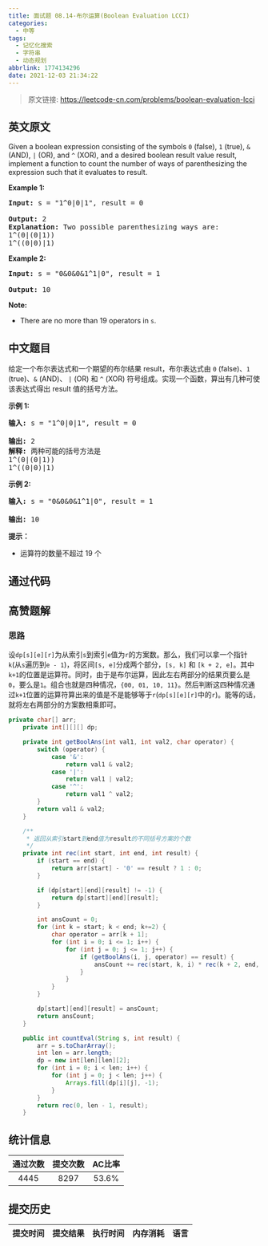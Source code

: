 ```yaml
---
title: 面试题 08.14-布尔运算(Boolean Evaluation LCCI)
categories:
  - 中等
tags:
  - 记忆化搜索
  - 字符串
  - 动态规划
abbrlink: 1774134296
date: 2021-12-03 21:34:22
---
```


> 原文链接: https://leetcode-cn.com/problems/boolean-evaluation-lcci


## 英文原文
<div><p>Given a boolean expression consisting of the symbols <code>0</code> (false), <code>1</code> (true), <code>&amp;</code> (AND), <code>|</code> (OR), and <code>^</code>&nbsp;(XOR), and a desired boolean result value result, implement a function to count the number of ways of parenthesizing the expression such that it evaluates to result.</p>

<p><strong>Example 1:</strong></p>

<pre>
<strong>Input: </strong>s = &quot;1^0|0|1&quot;, result = 0

<strong>Output: </strong>2
<strong>Explanation:</strong>&nbsp;Two possible parenthesizing ways are:
1^(0|(0|1))
1^((0|0)|1)
</pre>

<p><strong>Example 2:</strong></p>

<pre>
<strong>Input: </strong>s = &quot;0&amp;0&amp;0&amp;1^1|0&quot;, result = 1

<strong>Output: </strong>10</pre>

<p><strong>Note: </strong></p>

<ul>
	<li>There are no more than&nbsp;19 operators in <code>s</code>.</li>
</ul>
</div>

## 中文题目
<div><p>给定一个布尔表达式和一个期望的布尔结果 result，布尔表达式由 <code>0</code> (false)、<code>1</code> (true)、<code>&amp;</code> (AND)、 <code>|</code> (OR) 和 <code>^</code> (XOR) 符号组成。实现一个函数，算出有几种可使该表达式得出 result 值的括号方法。</p>

<p><strong>示例 1:</strong></p>

<pre><strong>输入: </strong>s = &quot;1^0|0|1&quot;, result = 0

<strong>输出: </strong>2
<strong>解释:</strong>&nbsp;两种可能的括号方法是
1^(0|(0|1))
1^((0|0)|1)
</pre>

<p><strong>示例 2:</strong></p>

<pre><strong>输入: </strong>s = &quot;0&amp;0&amp;0&amp;1^1|0&quot;, result = 1

<strong>输出: </strong>10</pre>

<p><strong>提示：</strong></p>

<ul>
	<li>运算符的数量不超过 19 个</li>
</ul>
</div>

## 通过代码
<RecoDemo>
</RecoDemo>


## 高赞题解
### 思路
设`dp[s][e][r]`为从索引`s`到索引`e`值为`r`的方案数。那么，我们可以拿一个指针`k`(从`s`遍历到`e - 1`)，将区间`[s, e]`分成两个部分，`[s, k]` 和 `[k + 2, e]`。其中`k+1`的位置是运算符。同时，由于是布尔运算，因此左右两部分的结果页要么是`0`，要么是`1`。组合也就是四种情况，`{00, 01, 10, 11}`。然后判断这四种情况通过`k+1`位置的运算符算出来的值是不是能够等于`r`(`dp[s][e][r]`中的`r`)。能等的话，就将左右两部分的方案数相乘即可。

```java
private char[] arr;
    private int[][][] dp;

    private int getBoolAns(int val1, int val2, char operator) {
        switch (operator) {
            case '&':
                return val1 & val2;
            case '|':
                return val1 | val2;
            case '^':
                return val1 ^ val2;
        }
        return val1 & val2;
    }

    /**
     * 返回从索引start到end值为result的不同括号方案的个数
     */
    private int rec(int start, int end, int result) {
        if (start == end) {
            return arr[start] - '0' == result ? 1 : 0;
        }

        if (dp[start][end][result] != -1) {
            return dp[start][end][result];
        }

        int ansCount = 0;
        for (int k = start; k < end; k+=2) {
            char operator = arr[k + 1];
            for (int i = 0; i <= 1; i++) {
                for (int j = 0; j <= 1; j++) {
                    if (getBoolAns(i, j, operator) == result) {
                        ansCount += rec(start, k, i) * rec(k + 2, end, j);
                    }
                }
            }
        }

        dp[start][end][result] = ansCount;
        return ansCount;
    }

    public int countEval(String s, int result) {
        arr = s.toCharArray();
        int len = arr.length;
        dp = new int[len][len][2];
        for (int i = 0; i < len; i++) {
            for (int j = 0; j < len; j++) {
                Arrays.fill(dp[i][j], -1);
            }
        }
        return rec(0, len - 1, result);
    }
```



## 统计信息
| 通过次数 | 提交次数 | AC比率 |
| :------: | :------: | :------: |
|    4445    |    8297    |   53.6%   |

## 提交历史
| 提交时间 | 提交结果 | 执行时间 |  内存消耗  | 语言 |
| :------: | :------: | :------: | :--------: | :--------: |
